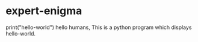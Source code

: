 # expert-enigma
print("hello-world")
hello humans,
            This is a python program which displays hello-world.

